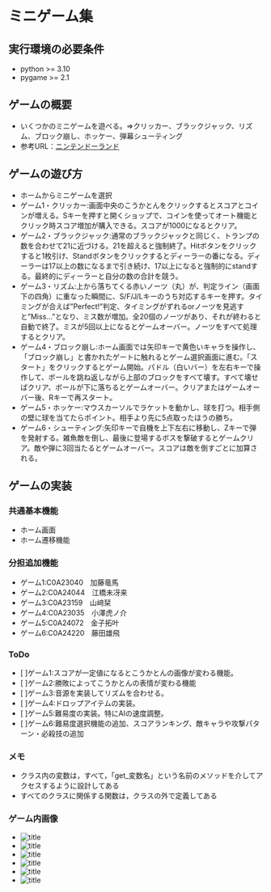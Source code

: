 # ミニゲーム集

## 実行環境の必要条件
* python >= 3.10
* pygame >= 2.1

## ゲームの概要
* いくつかのミニゲームを遊べる。⇒クリッカー、ブラックジャック、リズム、ブロック崩し、ホッケー、弾幕シューティング
* 参考URL：[ニンテンドーランド](https://www.nintendo.co.jp/wiiu/alcj/index.html)

## ゲームの遊び方
* ホームからミニゲームを選択
* ゲーム1・クリッカー:画面中央のこうかとんをクリックするとスコアとコインが増える。Sキーを押すと開くショップで、コインを使ってオート機能とクリック時スコア増加が購入できる。スコアが1000になるとクリア。
* ゲーム2・ブラックジャック:通常のブラックジャックと同じく、トランプの数を合わせて21に近づける。21を超えると強制終了。Hitボタンをクリックすると1枚引け、Standボタンをクリックするとディーラーの番になる。ディーラーは17以上の数になるまで引き続け、17以上になると強制的にstandする。最終的にディーラーと自分の数の合計を競う。
* ゲーム3・リズム:上から落ちてくる赤いノーツ（丸）が、判定ライン（画面下の四角）に重なった瞬間に、S/F/J/Lキーのうち対応するキーを押す。タイミングが合えば”Perfect!”判定、タイミングがずれるorノーツを見逃すと”Miss...”となり、ミス数が増加。全20個のノーツがあり、それが終わると自動で終了。ミスが5回以上になるとゲームオーバー。ノーツをすべて処理するとクリア。
* ゲーム4・ブロック崩し:ホーム画面では矢印キーで黄色いキャラを操作し、「ブロック崩し」と書かれたゲートに触れるとゲーム選択画面に進む。「スタート」をクリックするとゲーム開始。パドル（白いバー）を左右キーで操作して、ボールを跳ね返しながら上部のブロックをすべて壊す。すべて壊せばクリア、ボールが下に落ちるとゲームオーバー。クリアまたはゲームオーバー後、Rキーで再スタート。
* ゲーム5・ホッケー:マウスカーソルでラケットを動かし、球を打つ。相手側の壁に球を当てたらポイント。相手より先に5点取ったほうの勝ち。
* ゲーム6・シューティング:矢印キーで自機を上下左右に移動し、Zキーで弾を発射する。雑魚敵を倒し、最後に登場するボスを撃破するとゲームクリア。敵や弾に3回当たるとゲームオーバー。スコアは敵を倒すごとに加算される。

## ゲームの実装
### 共通基本機能
* ホーム画面
* ホーム遷移機能

### 分担追加機能
* ゲーム1:C0A23040　加藤竜馬
* ゲーム2:C0A24044　江橋未冴来
* ゲーム3:C0A23159　山﨑栞
* ゲーム4:C0A23035　小澤虎ノ介
* ゲーム5:C0A24072　金子拓叶
* ゲーム6:C0A24220　藤田雄飛

### ToDo
- [ ]ゲーム1:スコアが一定値になるとこうかとんの画像が変わる機能。
- [ ]ゲーム2:勝敗によってこうかとんの表情が変わる機能
- [ ]ゲーム3:音源を実装してリズムを合わせる。
- [ ]ゲーム4:ドロップアイテムの実装。
- [ ]ゲーム5:難易度の実装。特にAIの速度調整。
- [ ]ゲーム6:難易度選択機能の追加、スコアランキング、敵キャラや攻撃パターン・必殺技の追加
### メモ
* クラス内の変数は，すべて，「get_変数名」という名前のメソッドを介してアクセスするように設計してある
* すべてのクラスに関係する関数は，クラスの外で定義してある

### ゲーム内画像
* ![title](fig/scs01.png)
* ![title](fig/scs02.png)
* ![title](fig/scs03.png)
* ![title](fig/scs04.png)
* ![title](fig/scs05.png)
* ![title](fig/scs06.png)
